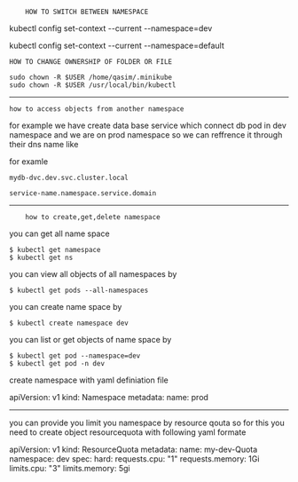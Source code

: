        
		HOW TO SWITCH BETWEEN NAMESPACE

 kubectl config set-context --current --namespace=dev
 
 kubectl config set-context --current --namespace=default

	HOW TO CHANGE OWNERSHIP OF FOLDER OR FILE 

	sudo chown -R $USER /home/qasim/.minikube
	sudo chown -R $USER /usr/local/bin/kubectl 
---------------------------------------------------------------

	how to access objects from another namespace

for example we have create data base service which connect db pod in dev namespace and we are on prod namespace so we can reffrence it 
through their dns name like 

for examle 

	mydb-dvc.dev.svc.cluster.local

	service-name.namespace.service.domain

		
-----------------------------------------------------------------

		how to create,get,delete namespace

you can get all name space 

	$ kubectl get namespace
	$ kubectl get ns

you can view all objects of all namespaces by 

	$ kubectl get pods --all-namespaces

you can create name space by

	$ kubectl create namespace dev

you can list or get objects of name space by 

	$ kubectl get pod --namespace=dev
	$ kubectl get pod -n dev


create namespace with yaml definiation file

apiVersion: v1
kind: Namespace
metadata:
  name: prod

-------------------------------------

you can provide you limit you namespace by resource qouta so for this you need to create
object resourcequota with following yaml formate


apiVersion: v1
kind: ResourceQuota
metadata:
  name: my-dev-Quota
  namespace: dev
spec:
  hard:
    requests.cpu: "1"
    requests.memory: 1Gi
    limits.cpu: "3"
    limits.memory: 5gi
